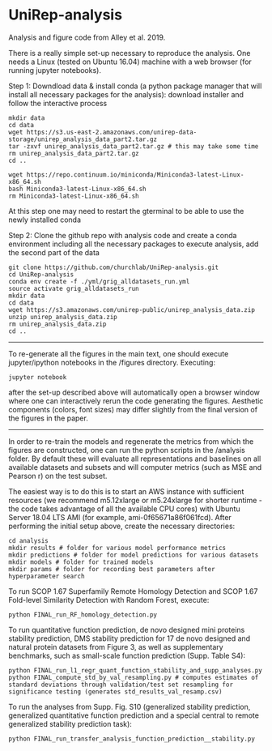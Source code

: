 # UniRep-analysis
Analysis and figure code from Alley et al. 2019.

There is a really simple set-up necessary to reproduce the analysis.
One needs a Linux (tested on Ubuntu 16.04) machine with a web browser (for running jupyter notebooks).

Step 1: Downdload data & install conda (a python package manager that will install all necessary packages for the analysis): download installer and follow the interactive process

```
mkdir data
cd data
wget https://s3.us-east-2.amazonaws.com/unirep-data-storage/unirep_analysis_data_part2.tar.gz
tar -zxvf unirep_analysis_data_part2.tar.gz # this may take some time
rm unirep_analysis_data_part2.tar.gz
cd ..

wget https://repo.continuum.io/miniconda/Miniconda3-latest-Linux-x86_64.sh
bash Miniconda3-latest-Linux-x86_64.sh
rm Miniconda3-latest-Linux-x86_64.sh
```
At this step one may need to restart the gterminal to be able to use the newly installed conda



Step 2: Clone the github repo with analysis code and create a conda environment including all the necessary packages to execute analysis, add the second part of the data
```
git clone https://github.com/churchlab/UniRep-analysis.git
cd UniRep-analysis
conda env create -f ./yml/grig_alldatasets_run.yml
source activate grig_alldatasets_run
mkdir data
cd data
wget https://s3.amazonaws.com/unirep-public/unirep_analysis_data.zip
unzip unirep_analysis_data.zip
rm unirep_analysis_data.zip
cd ..
```
______________________________________________________

To re-generate all the figures in the main text, one should execute jupyter/ipython notebooks in the /figures directory.
Executing:
```
jupyter notebook
```
after the set-up described above will automatically open a browser window where one can interactively rerun the code generating the figures. Aesthetic components (colors, font sizes) may differ slightly from the final version of the figures in the paper.

______________________________________________________

In order to re-train the models and regenerate the metrics from which the figures are constructed, one can run the python scripts in the /analysis folder. By default these will evaluate all representations and baselines on all available datasets and subsets and will computer metrics (such as MSE and Pearson r) on the test subset.

The easiest way is to do this is to start an AWS instance with sufficient resources (we recommend m5.12xlarge or m5.24xlarge for shorter runtime - the code takes advantage of all the available CPU cores) with Ubuntu Server 18.04 LTS AMI (for example, ami-0f65671a86f061fcd). After performing the initial setup above, create the necessary directories:
```
cd analysis
mkdir results # folder for various model performance metrics
mkdir predictions # folder for model predictions for various datasets
mkdir models # folder for trained models
mkdir params # folder for recording best parameters after hyperparameter search 
```

To run SCOP 1.67 Superfamily Remote Homology Detection and SCOP 1.67 Fold-level Similarity Detection with Random Forest, execute:
```
python FINAL_run_RF_homology_detection.py
```

To run quantitative function prediction, de novo designed mini proteins stability prediction, DMS stability prediction for 17 de novo designed and natural protein datasets from Figure 3, as well as supplementary benchmarks, such as small-scale function prediction (Supp. Table S4):
```
python FINAL_run_l1_regr_quant_function_stability_and_supp_analyses.py
python FINAL_compute_std_by_val_resampling.py # computes estimates of standard deviations through validation/test set resampling for significance testing (generates std_results_val_resamp.csv)
```

To run the analyses from Supp. Fig. S10 (generalized stability prediction, generalized quantitative function prediction and a special central to remote generalized stability prediction task):
```
python FINAL_run_transfer_analysis_function_prediction__stability.py
```

